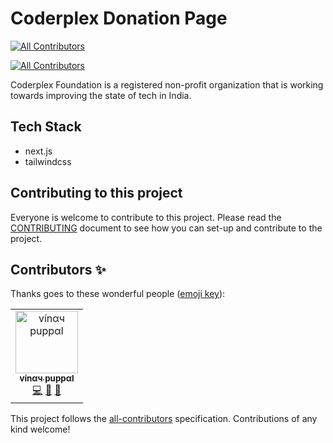 # Coderplex Donation Page
[![All Contributors](https://img.shields.io/badge/all_contributors-0-orange.svg?style=flat-square)](#contributors-)

[![All Contributors](https://img.shields.io/badge/all_contributors-1-orange.svg?style=flat-square)](#contributors-)

Coderplex Foundation is a registered non-profit organization that is working towards improving the state of tech in India.

## Tech Stack

- next.js
- tailwindcss

## Contributing to this project

Everyone is welcome to contribute to this project. Please read the [CONTRIBUTING](https://github.com/coderplex/donation-page/blob/master/docs/CONTRIBUTING.md) document to see how you can set-up and contribute to the project.

## Contributors ✨

Thanks goes to these wonderful people ([emoji key](https://allcontributors.org/docs/en/emoji-key)):

<!-- ALL-CONTRIBUTORS-LIST:START - Do not remove or modify this section -->
<!-- prettier-ignore-start -->
<!-- markdownlint-disable -->
<table>
  <tr>
    <td align="center"><a href="https://www.vinaypuppal.com/"><img src="https://avatars1.githubusercontent.com/u/8843216?v=4" width="100px;" alt="vínαч puppαl"/><br /><sub><b>vínαч puppαl</b></sub></a><br /><a href="https://github.com/vinaypuppal/donation-page/commits?author=vinaypuppal" title="Code">💻</a> <a href="https://github.com/vinaypuppal/donation-page/commits?author=vinaypuppal" title="Documentation">📖</a> <a href="#design-vinaypuppal" title="Design">🎨</a></td>
  </tr>
</table>

<!-- markdownlint-enable -->
<!-- prettier-ignore-end -->

<!-- ALL-CONTRIBUTORS-LIST:END -->

This project follows the [all-contributors](https://github.com/all-contributors/all-contributors) specification. Contributions of any kind welcome!
